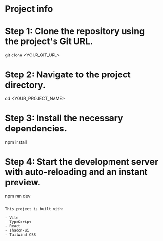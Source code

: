 # Project info

# Step 1: Clone the repository using the project's Git URL.
git clone <YOUR_GIT_URL>

# Step 2: Navigate to the project directory.
cd <YOUR_PROJECT_NAME>

# Step 3: Install the necessary dependencies.
npm install

# Step 4: Start the development server with auto-reloading and an instant preview.
npm run dev
```

This project is built with:

- Vite
- TypeScript
- React
- shadcn-ui
- Tailwind CSS
